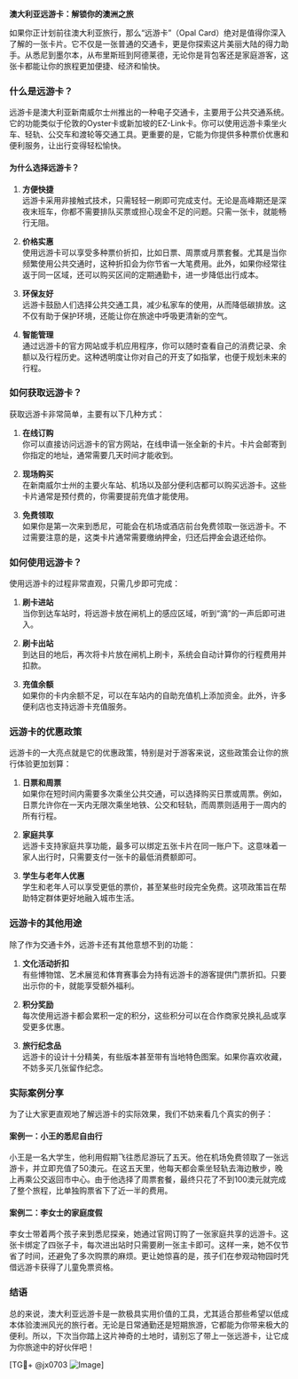 **澳大利亚远游卡：解锁你的澳洲之旅**

如果你正计划前往澳大利亚旅行，那么“远游卡”（Opal Card）绝对是值得你深入了解的一张卡片。它不仅是一张普通的交通卡，更是你探索这片美丽大陆的得力助手。从悉尼到墨尔本，从布里斯班到阿德莱德，无论你是背包客还是家庭游客，这张卡都能让你的旅程更加便捷、经济和愉快。

### 什么是远游卡？

远游卡是澳大利亚新南威尔士州推出的一种电子交通卡，主要用于公共交通系统。它的功能类似于伦敦的Oyster卡或新加坡的EZ-Link卡。你可以使用远游卡乘坐火车、轻轨、公交车和渡轮等交通工具。更重要的是，它能为你提供多种票价优惠和便利服务，让出行变得轻松愉快。

#### 为什么选择远游卡？

1. **方便快捷**  
   远游卡采用非接触式技术，只需轻轻一刷即可完成支付。无论是高峰期还是深夜末班车，你都不需要排队买票或担心现金不足的问题。只需一张卡，就能畅行无阻。

2. **价格实惠**  
   使用远游卡可以享受多种票价折扣，比如日票、周票或月票套餐。尤其是当你频繁使用公共交通时，这种折扣会为你节省一大笔费用。此外，如果你经常往返于同一区域，还可以购买区间的定期通勤卡，进一步降低出行成本。

3. **环保友好**  
   远游卡鼓励人们选择公共交通工具，减少私家车的使用，从而降低碳排放。这不仅有助于保护环境，还能让你在旅途中呼吸更清新的空气。

4. **智能管理**  
   通过远游卡的官方网站或手机应用程序，你可以随时查看自己的消费记录、余额以及行程历史。这种透明度让你对自己的开支了如指掌，也便于规划未来的行程。

### 如何获取远游卡？

获取远游卡非常简单，主要有以下几种方式：

1. **在线订购**  
   你可以直接访问远游卡的官方网站，在线申请一张全新的卡片。卡片会邮寄到你指定的地址，通常需要几天时间才能收到。

2. **现场购买**  
   在新南威尔士州的主要火车站、机场以及部分便利店都可以购买远游卡。这些卡片通常是预付费的，你需要提前充值才能使用。

3. **免费领取**  
   如果你是第一次来到悉尼，可能会在机场或酒店前台免费领取一张远游卡。不过需要注意的是，这类卡片通常需要缴纳押金，归还后押金会退还给你。

### 如何使用远游卡？

使用远游卡的过程非常直观，只需几步即可完成：

1. **刷卡进站**  
   当你到达车站时，将远游卡放在闸机上的感应区域，听到“滴”的一声后即可进入。

2. **刷卡出站**  
   到达目的地后，再次将卡片放在闸机上刷卡，系统会自动计算你的行程费用并扣款。

3. **充值余额**  
   如果你的卡内余额不足，可以在车站内的自助充值机上添加资金。此外，许多便利店也支持远游卡充值服务。

### 远游卡的优惠政策

远游卡的一大亮点就是它的优惠政策，特别是对于游客来说，这些政策会让你的旅行体验更加划算：

1. **日票和周票**  
   如果你在短时间内需要多次乘坐公共交通，可以选择购买日票或周票。例如，日票允许你在一天内无限次乘坐地铁、公交和轻轨，而周票则适用于一周内的所有行程。

2. **家庭共享**  
   远游卡支持家庭共享功能，最多可以绑定五张卡片在同一账户下。这意味着一家人出行时，只需要支付一张卡的最低消费额即可。

3. **学生与老年人优惠**  
   学生和老年人可以享受更低的票价，甚至某些时段完全免费。这项政策旨在帮助特定群体更好地融入城市生活。

### 远游卡的其他用途

除了作为交通卡外，远游卡还有其他意想不到的功能：

1. **文化活动折扣**  
   有些博物馆、艺术展览和体育赛事会为持有远游卡的游客提供门票折扣。只要出示你的卡，就能享受额外福利。

2. **积分奖励**  
   每次使用远游卡都会累积一定的积分，这些积分可以在合作商家兑换礼品或享受更多优惠。

3. **旅行纪念品**  
   远游卡的设计十分精美，有些版本甚至带有当地特色图案。如果你喜欢收藏，不妨多买几张留作纪念。

### 实际案例分享

为了让大家更直观地了解远游卡的实际效果，我们不妨来看几个真实的例子：

#### 案例一：小王的悉尼自由行  
小王是一名大学生，他利用假期飞往悉尼游玩了五天。他在机场免费领取了一张远游卡，并立即充值了50澳元。在这五天里，他每天都会乘坐轻轨去海边散步，晚上再乘公交返回市中心。由于他选择了周票套餐，最终只花了不到100澳元就完成了整个旅程，比单独购票省下了近一半的费用。

#### 案例二：李女士的家庭度假  
李女士带着两个孩子来到悉尼探亲，她通过官网订购了一张家庭共享的远游卡。这张卡绑定了四张子卡，每次进出站时只需要刷一张主卡即可。这样一来，她不仅节省了时间，还避免了多次购票的麻烦。更让她惊喜的是，孩子们在参观动物园时凭借远游卡获得了儿童免票资格。

### 结语

总的来说，澳大利亚远游卡是一款极具实用价值的工具，尤其适合那些希望以低成本体验澳洲风光的旅行者。无论是日常通勤还是短期旅游，它都能为你带来极大的便利。所以，下次当你踏上这片神奇的土地时，请别忘了带上一张远游卡，让它成为你旅途中的好伙伴吧！

[TG💪+ @jx0703 ![Image](https://github.com/user-attachments/assets/dbca1d08-cadb-493c-b0ec-ad6f7a83f270)]